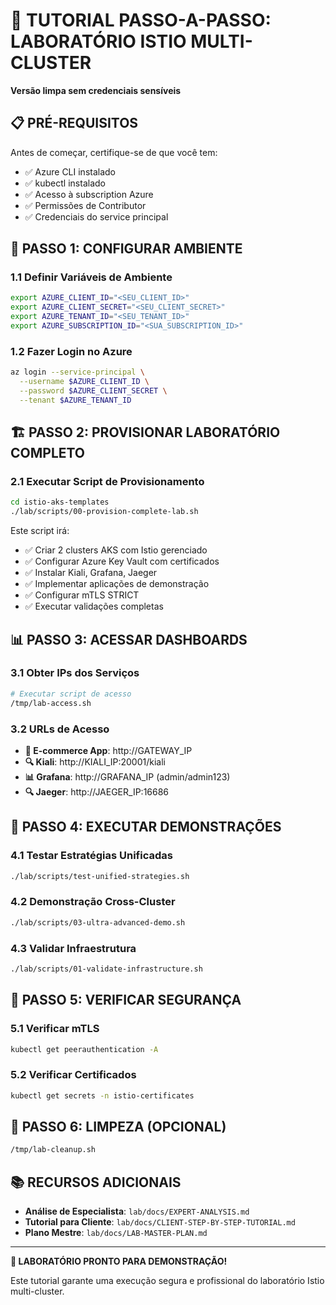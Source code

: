 # 🚀 TUTORIAL PASSO-A-PASSO: LABORATÓRIO ISTIO MULTI-CLUSTER

**Versão limpa sem credenciais sensíveis**

## 📋 PRÉ-REQUISITOS

Antes de começar, certifique-se de que você tem:
- ✅ Azure CLI instalado
- ✅ kubectl instalado  
- ✅ Acesso à subscription Azure
- ✅ Permissões de Contributor
- ✅ Credenciais do service principal

## 🎯 PASSO 1: CONFIGURAR AMBIENTE

### 1.1 Definir Variáveis de Ambiente

```bash
export AZURE_CLIENT_ID="<SEU_CLIENT_ID>"
export AZURE_CLIENT_SECRET="<SEU_CLIENT_SECRET>"
export AZURE_TENANT_ID="<SEU_TENANT_ID>"
export AZURE_SUBSCRIPTION_ID="<SUA_SUBSCRIPTION_ID>"
```

### 1.2 Fazer Login no Azure

```bash
az login --service-principal \
  --username $AZURE_CLIENT_ID \
  --password $AZURE_CLIENT_SECRET \
  --tenant $AZURE_TENANT_ID
```

## 🏗️ PASSO 2: PROVISIONAR LABORATÓRIO COMPLETO

### 2.1 Executar Script de Provisionamento

```bash
cd istio-aks-templates
./lab/scripts/00-provision-complete-lab.sh
```

Este script irá:
- ✅ Criar 2 clusters AKS com Istio gerenciado
- ✅ Configurar Azure Key Vault com certificados
- ✅ Instalar Kiali, Grafana, Jaeger
- ✅ Implementar aplicações de demonstração
- ✅ Configurar mTLS STRICT
- ✅ Executar validações completas

## 📊 PASSO 3: ACESSAR DASHBOARDS

### 3.1 Obter IPs dos Serviços

```bash
# Executar script de acesso
/tmp/lab-access.sh
```

### 3.2 URLs de Acesso

- **🛒 E-commerce App**: http://GATEWAY_IP
- **🔍 Kiali**: http://KIALI_IP:20001/kiali
- **📊 Grafana**: http://GRAFANA_IP (admin/admin123)
- **🔍 Jaeger**: http://JAEGER_IP:16686

## 🧪 PASSO 4: EXECUTAR DEMONSTRAÇÕES

### 4.1 Testar Estratégias Unificadas

```bash
./lab/scripts/test-unified-strategies.sh
```

### 4.2 Demonstração Cross-Cluster

```bash
./lab/scripts/03-ultra-advanced-demo.sh
```

### 4.3 Validar Infraestrutura

```bash
./lab/scripts/01-validate-infrastructure.sh
```

## 🔐 PASSO 5: VERIFICAR SEGURANÇA

### 5.1 Verificar mTLS

```bash
kubectl get peerauthentication -A
```

### 5.2 Verificar Certificados

```bash
kubectl get secrets -n istio-certificates
```

## 🧹 PASSO 6: LIMPEZA (OPCIONAL)

```bash
/tmp/lab-cleanup.sh
```

## 📚 RECURSOS ADICIONAIS

- **Análise de Especialista**: `lab/docs/EXPERT-ANALYSIS.md`
- **Tutorial para Cliente**: `lab/docs/CLIENT-STEP-BY-STEP-TUTORIAL.md`
- **Plano Mestre**: `lab/docs/LAB-MASTER-PLAN.md`

---

**🎉 LABORATÓRIO PRONTO PARA DEMONSTRAÇÃO!**

Este tutorial garante uma execução segura e profissional do laboratório Istio multi-cluster.
